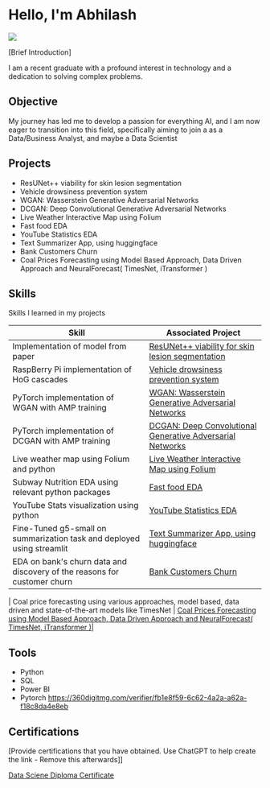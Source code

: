 # Hello, I'm Abhilash
<a href="https://www.linkedin.com/in/abhilash-das-helps-you/"><img src="https://img.shields.io/badge/-LinkedIn-0072b1?&style=for-the-badge&logo=linkedin&logoColor=white" /></a>

[Brief Introduction]

I am a recent graduate with a profound interest in technology and a dedication to solving complex problems.


## Objective

My journey has led me to develop a passion for everything AI, and I am now eager to transition into this field, specifically aiming to join a as a Data/Business Analyst, and maybe a Data Scientist

## Projects
- ResUNet++ viability for skin lesion segmentation
- Vehicle drowsiness prevention system
- WGAN: Wasserstein Generative Adversarial Networks
- DCGAN: Deep Convolutional Generative Adversarial Networks
- Live Weather Interactive Map using Folium
- Fast food EDA
- YouTube Statistics EDA
- Text Summarizer App, using huggingface
- Bank Customers Churn
- Coal Prices Forecasting using Model Based Approach, Data Driven Approach and NeuralForecast( TimesNet, iTransformer )

  
## Skills
Skills I learned in my projects

| Skill                                            | Associated Project         |
|--------------------------------------------------|----------------------------|
| Implementation of model from paper               | <a href="https://www.kaggle.com/code/abhilashdas/resunet-skin-lesion/notebook">ResUNet++ viability for skin lesion segmentation</a>|
| RaspBerry Pi implementation of HoG cascades      | <a href="https://github.com/maximuu19/Eye_Blink_casscades">Vehicle drowsiness prevention system</a>|
| PyTorch implementation of WGAN with AMP training | <a href="https://www.kaggle.com/code/abhilashdas/wgan-with-wp">WGAN: Wasserstein Generative Adversarial Networks</a>|
| PyTorch implementation of DCGAN with AMP training| <a href="https://www.kaggle.com/code/abhilashdas/dcgan">DCGAN: Deep Convolutional Generative Adversarial Networks</a>|
| Live weather map using Folium and python         | <a href="https://www.kaggle.com/code/abhilashdas/weather-data-within-the-last-24-hours-with-maps">Live Weather Interactive Map using Folium</a>|
| Subway Nutrition EDA using relevant python packages | <a href="https://www.kaggle.com/code/abhilashdas/fast-food-yum-yum-2-me">Fast food EDA</a>|
| YouTube Stats visualization using python     | <a href="https://www.kaggle.com/code/abhilashdas/youtube-stats">YouTube Statistics EDA</a>|
| Fine-Tuned g5-small on summarization task and deployed using streamlit | <a href="https://github.com/maximuu19/text_summarizer">Text Summarizer App, using huggingface</a>|
| EDA on bank's churn data and discovery of the reasons for customer churn | <a href="https://www.kaggle.com/code/abhilashdas/bank-churn">Bank Customers Churn</a>|

| Coal price forecasting using various approaches, model based, data driven and state-of-the-art models like TimesNet | <a href="https://github.com/maximuu19/">Coal Prices Forecasting using Model Based Approach, Data Driven Approach and NeuralForecast( TimesNet, iTransformer )</a>|

## Tools
- Python
- SQL
- Power BI
- Pytorch
  https://360digitmg.com/verifier/fb1e8f59-6c62-4a2a-a62a-f18c8da4e8eb

## Certifications
[Provide certifications that you have obtained. Use ChatGPT to help create the link - Remove this afterwards]]
<div>
<a href="https://360digitmg.com/verifier/fb1e8f59-6c62-4a2a-a62a-f18c8da4e8eb">Data Sciene Diploma Certificate</a>

</div>


